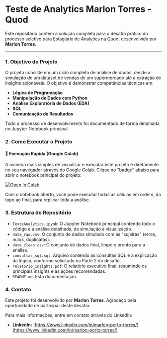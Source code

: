 # Teste de Analytics Marlon Torres - Quod

Este repositório contém a solução completa para o desafio prático do processo seletivo para Estagiário de Analytics na Quod, desenvolvido por **Marlon Torres**.

---

### 1. Objetivo do Projeto

O projeto consiste em um ciclo completo de análise de dados, desde a simulação de um dataset de vendas de um supermercado até a extração de insights acionáveis. O objetivo é demonstrar competências técnicas em:
* **Lógica de Programação**
* **Manipulação de Dados com Python** 
* **Análise Exploratória de Dados (EDA)** 
* **SQL**
* **Comunicação de Resultados**

Todo o processo de desenvolvimento foi documentado de forma detalhada no Jupyter Notebook principal.

### 2. Como Executar o Projeto

#### 🚀 Execução Rápida (Google Colab)

A maneira mais simples de visualizar e executar este projeto é diretamente no seu navegador através do Google Colab. Clique no "badge" abaixo para abrir o notebook principal do projeto:

[![Open In Colab](https://colab.research.google.com/assets/colab-badge.svg)](https://colab.research.google.com/github/marlonportotorres4/Teste_Analytics_MarlonTorres/blob/main/TesteAnalytics.ipynb)

Com o notebook aberto, você pode executar todas as células em ordem, do topo ao final, para replicar toda a análise.


### 3. Estrutura do Repositório

* `TesteAnalytics.ipynb`: O Jupyter Notebook principal contendo todo o código e a análise detalhada, da simulação à visualização.
* `data_raw.csv`: O conjunto de dados simulado com as "sujeiras" (erros, nulos, duplicatas).
* `data_clean.csv`: O conjunto de dados final, limpo e pronto para a análise.
* `consultas_sql.sql`: Arquivo contendo as consultas SQL e a explicação da lógica, conforme solicitado na Parte 2 do desafio.
* `relatorio_insights.pdf`: O relatório executivo final, resumindo os principais insights e as ações recomendadas.
* `README.md`: Esta documentação.



### 4. Contato

Este projeto foi desenvolvido por **Marlon Torres**. Agradeço pela oportunidade de participar deste desafio.

Para mais informações, entre em contato através do LinkedIn:
* **LinkedIn:** [https://www.linkedin.com/in/marlon-porto-torres/](https://www.linkedin.com/in/marlon-porto-torres/)
